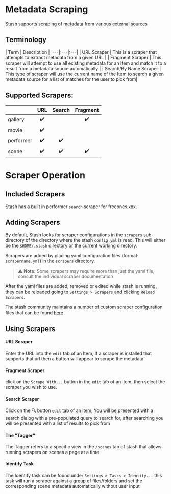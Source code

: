 # Metadata Scraping

Stash supports scraping of metadata from various external sources

## Terminology

| Term | Description |
|---|:---|:---|
| URL Scraper | This is a scraper that attempts to extract metadata from a given URL |
| Fragment Scraper | This scraper will attempt to use all existing metadata for an Item and match it to a result from a metadata source automatically |
| Search/By Name Scraper | This type of scraper will use the current name of the Item to search a given metadata source for a list of matches for the user to pick from|

## Supported Scrapers:

|   | URL | Search | Fragment |
|---|:---:|:---:|:---:|
| gallery | :heavy_check_mark: | | :heavy_check_mark: |
| movie | :heavy_check_mark: | | |
| performer | :heavy_check_mark: | :heavy_check_mark: |   |
| scene | :heavy_check_mark: | :heavy_check_mark:| :heavy_check_mark: |

# Scraper Operation

## Included Scrapers

Stash has a built in performer `search` scraper for freeones.xxx.

## Adding Scrapers


By default, Stash looks for scraper configurations in the `scrapers` sub-directory of the directory where the stash `config.yml` is read. This will either be the `$HOME/.stash` directory or the current working directory.

Scrapers are added by placing yaml configuration files (format: `scrapername.yml`) in the `scrapers` directory.

> **⚠️ Note:** Some scrapers may require more than just the yaml file, consult the individual scraper documentation

After the yaml files are added, removed or edited while stash is running, they can be reloaded going to `Settings > Scrapers` and clicking `Reload Scrapers`.

The stash community maintains a number of custom scraper configuration files that can be found [here](https://github.com/stashapp/CommunityScrapers)
  
## Using Scrapers

#### URL Scraper
Enter the URL into the `edit` tab of an Item, If a scraper is installed that supports that url then a button will appear to scrape the metadata.

#### Fragment Scraper
click on the `Scrape With...` button in the `edit` tab of an item, then select the scraper you wish to use.

#### Search Scraper
Click on the :mag: button `edit` tab of an item, You will be presented with a search dialog with a pre-populated query to search for, after searching you will be presented with a list of results to pick from

#### The "Tagger"
The Tagger refers to a specific view in the `/scenes` tab of stash that allows running scrapers on scenes a page at a time

#### Identify Task
The Identify task can be found under `Settings > Tasks > Identify...` this task will run a scraper against a group of files/folders and set the corresponding scene metadata automatically without user input